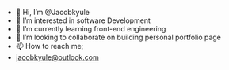 - 👋 Hi, I’m @Jacobkyule
- 👀 I’m interested in software Development
- 🌱 I’m currently learning front-end engineering
- 💞️ I’m looking to collaborate on building personal portfolio page
- 📫 How to reach me;
- jacobkyule@outlook.com

<!---
Jacobkyule/Jacobkyule is a ✨ special ✨ repository because its `README.md` (this file) appears on your GitHub profile.
You can click the Preview link to take a look at your changes.
--->
